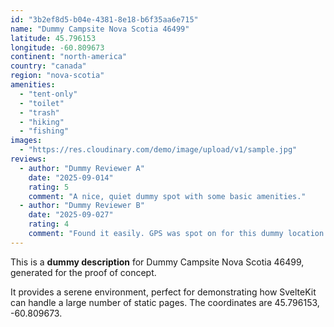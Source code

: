 ```yaml
---
id: "3b2ef8d5-b04e-4381-8e18-b6f35aa6e715"
name: "Dummy Campsite Nova Scotia 46499"
latitude: 45.796153
longitude: -60.809673
continent: "north-america"
country: "canada"
region: "nova-scotia"
amenities:
  - "tent-only"
  - "toilet"
  - "trash"
  - "hiking"
  - "fishing"
images:
  - "https://res.cloudinary.com/demo/image/upload/v1/sample.jpg"
reviews:
  - author: "Dummy Reviewer A"
    date: "2025-09-014"
    rating: 5
    comment: "A nice, quiet dummy spot with some basic amenities."
  - author: "Dummy Reviewer B"
    date: "2025-09-027"
    rating: 4
    comment: "Found it easily. GPS was spot on for this dummy location."
---
```


This is a **dummy description** for Dummy Campsite Nova Scotia 46499, generated for the proof of concept.

It provides a serene environment, perfect for demonstrating how SvelteKit can handle a large number of static pages. The coordinates are 45.796153, -60.809673.
